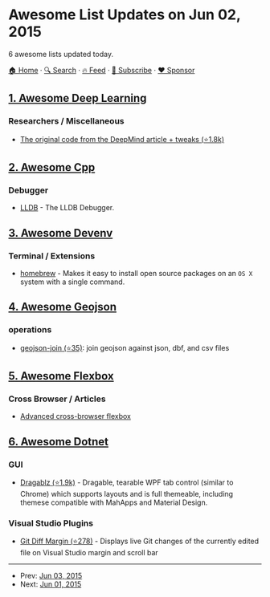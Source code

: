 # Awesome List Updates on Jun 02, 2015

6 awesome lists updated today.

[🏠 Home](/README.md) · [🔍 Search](https://www.trackawesomelist.com/search/) · [🔥 Feed](https://www.trackawesomelist.com/rss.xml) · [📮 Subscribe](https://trackawesomelist.us17.list-manage.com/subscribe?u=d2f0117aa829c83a63ec63c2f&id=36a103854c) · [❤️  Sponsor](https://github.com/sponsors/theowenyoung)



## [1. Awesome Deep Learning](/content/ChristosChristofidis/awesome-deep-learning/README.md)

### Researchers / Miscellaneous

*   [The original code from the DeepMind article + tweaks (⭐1.8k)](https://github.com/kuz/DeepMind-Atari-Deep-Q-Learner)

## [2. Awesome Cpp](/content/fffaraz/awesome-cpp/README.md)

### Debugger

*   [LLDB](http://lldb.llvm.org/) - The LLDB Debugger.

## [3. Awesome Devenv](/content/jondot/awesome-devenv/README.md)

### Terminal / Extensions

*   [homebrew](http://brew.sh) - Makes it easy to install open source packages on an `OS X` system with a single command.

## [4. Awesome Geojson](/content/tmcw/awesome-geojson/README.md)

### operations

*   [geojson-join (⭐35)](https://github.com/tmcw/geojson-join): join geojson against json, dbf, and csv files

## [5. Awesome Flexbox](/content/afonsopacifer/awesome-flexbox/README.md)

### Cross Browser / Articles

*   [Advanced cross-browser flexbox](https://dev.opera.com/articles/advanced-cross-browser-flexbox/)

## [6. Awesome Dotnet](/content/quozd/awesome-dotnet/README.md)

### GUI

*   [Dragablz (⭐1.9k)](https://github.com/ButchersBoy/Dragablz) - Dragable, tearable WPF tab control (similar to Chrome) which supports layouts and is full themeable, including themese compatible with MahApps and Material Design.

### Visual Studio Plugins

*   [Git Diff Margin (⭐278)](https://github.com/laurentkempe/GitDiffMargin) - Displays live Git changes of the currently edited file on Visual Studio margin and scroll bar

---

- Prev: [Jun 03, 2015](/content/2015/06/03/README.md)
- Next: [Jun 01, 2015](/content/2015/06/01/README.md)